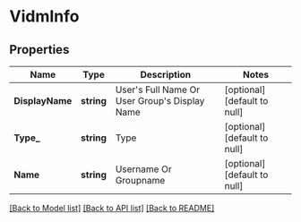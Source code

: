 # VidmInfo

## Properties
Name | Type | Description | Notes
------------ | ------------- | ------------- | -------------
**DisplayName** | **string** | User&#x27;s Full Name Or User Group&#x27;s Display Name | [optional] [default to null]
**Type_** | **string** | Type | [optional] [default to null]
**Name** | **string** | Username Or Groupname | [optional] [default to null]

[[Back to Model list]](../README.md#documentation-for-models) [[Back to API list]](../README.md#documentation-for-api-endpoints) [[Back to README]](../README.md)

